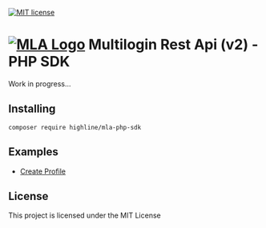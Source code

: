 [![MIT license](http://img.shields.io/badge/license-MIT-brightgreen.svg)](http://opensource.org/licenses/MIT)

# [![MLA Logo](https://multilogin.com/wp-content/themes/multilogin/dist/images/logo-blue_0d908f50.svg)](https://multilogin.com) Multilogin Rest Api (v2) - PHP SDK
Work in progress...

## Installing
`composer require highline/mla-php-sdk`

## Examples
* [Create Profile](https://github.com/HighlineSG/mla-php-sdk/wiki/Example:-Create-a-new-profile)

## License
This project is licensed under the MIT License
